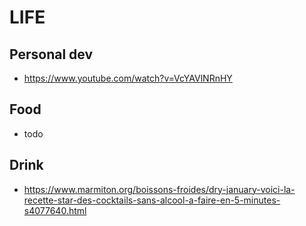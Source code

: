 
# LIFE

## Personal dev
- https://www.youtube.com/watch?v=VcYAVlNRnHY

## Food
- todo

## Drink
- https://www.marmiton.org/boissons-froides/dry-january-voici-la-recette-star-des-cocktails-sans-alcool-a-faire-en-5-minutes-s4077640.html